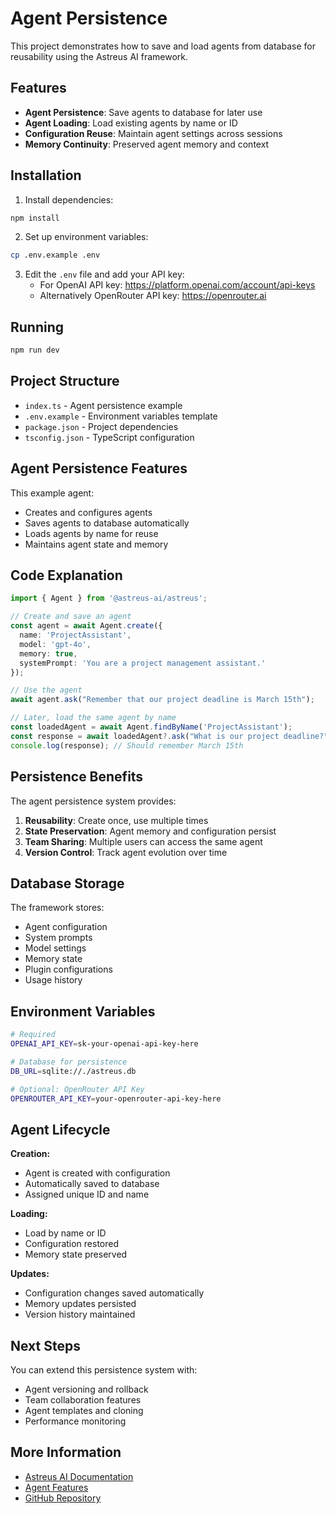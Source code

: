 # Agent Persistence

This project demonstrates how to save and load agents from database for reusability using the Astreus AI framework.

## Features

- **Agent Persistence**: Save agents to database for later use
- **Agent Loading**: Load existing agents by name or ID
- **Configuration Reuse**: Maintain agent settings across sessions
- **Memory Continuity**: Preserved agent memory and context

## Installation

1. Install dependencies:
```bash
npm install
```

2. Set up environment variables:
```bash
cp .env.example .env
```

3. Edit the `.env` file and add your API key:
   - For OpenAI API key: https://platform.openai.com/account/api-keys
   - Alternatively OpenRouter API key: https://openrouter.ai

## Running

```bash
npm run dev
```

## Project Structure

- `index.ts` - Agent persistence example
- `.env.example` - Environment variables template
- `package.json` - Project dependencies
- `tsconfig.json` - TypeScript configuration

## Agent Persistence Features

This example agent:
- Creates and configures agents
- Saves agents to database automatically
- Loads agents by name for reuse
- Maintains agent state and memory

## Code Explanation

```typescript
import { Agent } from '@astreus-ai/astreus';

// Create and save an agent
const agent = await Agent.create({
  name: 'ProjectAssistant',
  model: 'gpt-4o',
  memory: true,
  systemPrompt: 'You are a project management assistant.'
});

// Use the agent
await agent.ask("Remember that our project deadline is March 15th");

// Later, load the same agent by name
const loadedAgent = await Agent.findByName('ProjectAssistant');
const response = await loadedAgent?.ask("What is our project deadline?");
console.log(response); // Should remember March 15th
```

## Persistence Benefits

The agent persistence system provides:
1. **Reusability**: Create once, use multiple times
2. **State Preservation**: Agent memory and configuration persist
3. **Team Sharing**: Multiple users can access the same agent
4. **Version Control**: Track agent evolution over time

## Database Storage

The framework stores:
- Agent configuration
- System prompts
- Model settings
- Memory state
- Plugin configurations
- Usage history

## Environment Variables

```bash
# Required
OPENAI_API_KEY=sk-your-openai-api-key-here

# Database for persistence
DB_URL=sqlite://./astreus.db

# Optional: OpenRouter API Key
OPENROUTER_API_KEY=your-openrouter-api-key-here
```

## Agent Lifecycle

**Creation:**
- Agent is created with configuration
- Automatically saved to database
- Assigned unique ID and name

**Loading:**
- Load by name or ID
- Configuration restored
- Memory state preserved

**Updates:**
- Configuration changes saved automatically
- Memory updates persisted
- Version history maintained

## Next Steps

You can extend this persistence system with:
- Agent versioning and rollback
- Team collaboration features
- Agent templates and cloning
- Performance monitoring

## More Information

- [Astreus AI Documentation](https://astreus.org/docs)
- [Agent Features](https://astreus.org/docs/framework/agent)
- [GitHub Repository](https://github.com/astreus-ai/astreus)